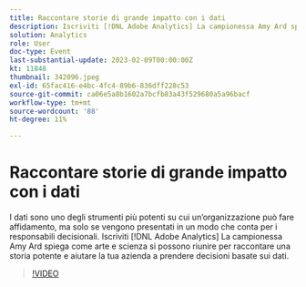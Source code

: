 ```yaml
---
title: Raccontare storie di grande impatto con i dati
description: Iscriviti [!DNL Adobe Analytics] La campionessa Amy Ard spiega come arte e scienza si possono riunire per raccontare una storia potente e aiutare la tua azienda a prendere decisioni basate sui dati.
solution: Analytics
role: User
doc-type: Event
last-substantial-update: 2023-02-09T00:00:00Z
kt: 11848
thumbnail: 342096.jpeg
exl-id: 65fac416-e4bc-4fc4-89b6-836dff228c53
source-git-commit: ca06e5a8b1602a7bcfb83a43f529680a5a96bacf
workflow-type: tm+mt
source-wordcount: '88'
ht-degree: 11%

---
```


# Raccontare storie di grande impatto con i dati

I dati sono uno degli strumenti più potenti su cui un’organizzazione può fare affidamento, ma solo se vengono presentati in un modo che conta per i responsabili decisionali. Iscriviti [!DNL Adobe Analytics] La campionessa Amy Ard spiega come arte e scienza si possono riunire per raccontare una storia potente e aiutare la tua azienda a prendere decisioni basate sui dati.

>[!VIDEO](https://video.tv.adobe.com/v/342096/?quality=12&learn=on)
